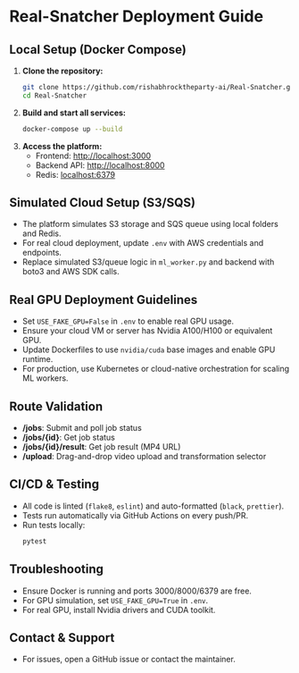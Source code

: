 # Real-Snatcher Deployment Guide

## Local Setup (Docker Compose)

1. **Clone the repository:**
   ```bash
   git clone https://github.com/rishabhrocktheparty-ai/Real-Snatcher.git
   cd Real-Snatcher
   ```
2. **Build and start all services:**
   ```bash
   docker-compose up --build
   ```
3. **Access the platform:**
   - Frontend: [http://localhost:3000](http://localhost:3000)
   - Backend API: [http://localhost:8000](http://localhost:8000)
   - Redis: [localhost:6379](localhost:6379)

## Simulated Cloud Setup (S3/SQS)
- The platform simulates S3 storage and SQS queue using local folders and Redis.
- For real cloud deployment, update `.env` with AWS credentials and endpoints.
- Replace simulated S3/queue logic in `ml_worker.py` and backend with boto3 and AWS SDK calls.

## Real GPU Deployment Guidelines
- Set `USE_FAKE_GPU=False` in `.env` to enable real GPU usage.
- Ensure your cloud VM or server has Nvidia A100/H100 or equivalent GPU.
- Update Dockerfiles to use `nvidia/cuda` base images and enable GPU runtime.
- For production, use Kubernetes or cloud-native orchestration for scaling ML workers.

## Route Validation
- **/jobs**: Submit and poll job status
- **/jobs/{id}**: Get job status
- **/jobs/{id}/result**: Get job result (MP4 URL)
- **/upload**: Drag-and-drop video upload and transformation selector

## CI/CD & Testing
- All code is linted (`flake8`, `eslint`) and auto-formatted (`black`, `prettier`).
- Tests run automatically via GitHub Actions on every push/PR.
- Run tests locally:
  ```bash
  pytest
  ```

## Troubleshooting
- Ensure Docker is running and ports 3000/8000/6379 are free.
- For GPU simulation, set `USE_FAKE_GPU=True` in `.env`.
- For real GPU, install Nvidia drivers and CUDA toolkit.

## Contact & Support
- For issues, open a GitHub issue or contact the maintainer.
